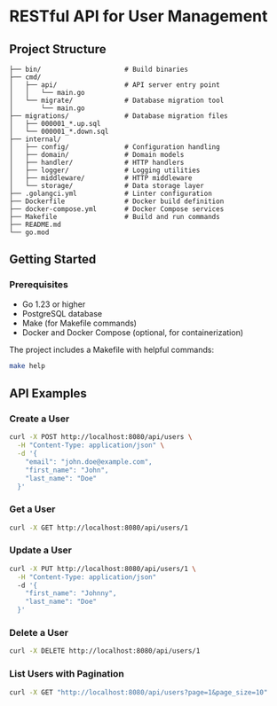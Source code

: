 # RESTful API for User Management

## Project Structure

```
├── bin/                     # Build binaries
├── cmd/
│   ├── api/                 # API server entry point
│   │   └── main.go
│   └── migrate/             # Database migration tool
│       └── main.go
├── migrations/              # Database migration files
│   ├── 000001_*.up.sql
│   └── 000001_*.down.sql
├── internal/
│   ├── config/              # Configuration handling
│   ├── domain/              # Domain models
│   ├── handler/             # HTTP handlers
│   ├── logger/              # Logging utilities
│   ├── middleware/          # HTTP middleware
│   └── storage/             # Data storage layer
├── .golangci.yml            # Linter configuration
├── Dockerfile               # Docker build definition
├── docker-compose.yml       # Docker Compose services
├── Makefile                 # Build and run commands
├── README.md
└── go.mod
```

## Getting Started

### Prerequisites

- Go 1.23 or higher
- PostgreSQL database
- Make (for Makefile commands)
- Docker and Docker Compose (optional, for containerization)

The project includes a Makefile with helpful commands:
```bash
make help
```

## API Examples

### Create a User

```bash
curl -X POST http://localhost:8080/api/users \
  -H "Content-Type: application/json" \
  -d '{
    "email": "john.doe@example.com",
    "first_name": "John",
    "last_name": "Doe"
  }'
```

### Get a User

```bash
curl -X GET http://localhost:8080/api/users/1
```

### Update a User

```bash
curl -X PUT http://localhost:8080/api/users/1 \
  -H "Content-Type: application/json"
  -d '{
    "first_name": "Johnny",
    "last_name": "Doe"
  }'
```

### Delete a User

```bash
curl -X DELETE http://localhost:8080/api/users/1
```

### List Users with Pagination

```bash
curl -X GET "http://localhost:8080/api/users?page=1&page_size=10"
```
